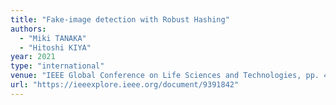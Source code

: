 ```yaml
---
title: "Fake-image detection with Robust Hashing"
authors:
  - "Miki TANAKA"
  - "Hitoshi KIYA"
year: 2021
type: "international"
venue: "IEEE Global Conference on Life Sciences and Technologies, pp. 40-43, Nara, Japan, 2021-03-09."
url: "https://ieeexplore.ieee.org/document/9391842"
---
```

